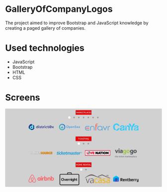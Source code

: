 # GalleryOfCompanyLogos

The project aimed to improve Bootstrap and JavaScript knowledge by creating a paged gallery of companies.

# Used technologies

 - JavaScript
 - Bootstrap
 - HTML
 - CSS
 
 # Screens

![widok dla PC](https://github.com/justam92/GalleryOfCompanyLogos/blob/master/img/screensForReadMe/gallery1.jpg)
